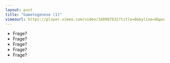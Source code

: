 ```yaml
---
layout: post
title: "Gametogenese (1)"
vimeourl: https://player.vimeo.com/video/160987632?title=0&byline=0&portrait=0
---
```

- Frage?
- Frage?
- Frage?
- Frage?
- Frage?


